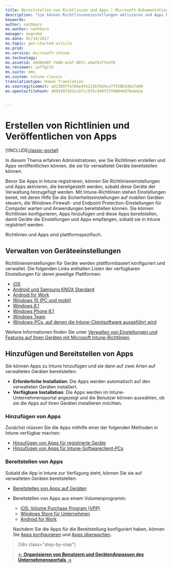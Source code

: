 ```yaml
---
title: Bereitstellen von Richtlinien und Apps | Microsoft-Dokumentation
description: "Sie können Richtlinieneinstellungen aktivieren und Apps bereitstellen, die angewendet werden, sobald die Geräte für die Verwaltung registriert wurden."
keywords: 
author: nathbarn
ms.author: nathbarn
manager: angrobe
ms.date: 02/14/2017
ms.topic: get-started-article
ms.prod: 
ms.service: microsoft-intune
ms.technology: 
ms.assetid: e0d8e98f-7dd8-4cbf-887c-a9af63ffe970
ms.reviewer: jeffgilb
ms.suite: ems
ms.custom: intune-classic
translationtype: Human Translation
ms.sourcegitcommit: ad13897fe7bbe4fe13167bb4ce7f558b436a7a90
ms.openlocfilehash: 4093497553ccb7cc5f5c949f2ff0004697beb42a


---
```


# <a name="create-policies-and-publish-apps"></a>Erstellen von Richtlinien und Veröffentlichen von Apps

[!INCLUDE[classic-portal](../includes/classic-portal.md)]

In diesem Thema erfahren Administratoren, wie Sie Richtlinien erstellen und Apps veröffentlichen können, die sie für verwaltetet Geräte bereitstellen können.

Bevor Sie Apps in Intune registrieren, können Sie Richtlinieneinstellungen und Apps aktivieren, die bereitgestellt werden, sobald diese Geräte der Verwaltung hinzugefügt werden. Mit Intune-Richtlinien stehen Einstellungen bereit, mit deren Hilfe Sie die Sicherheitseinstellungen auf mobilen Geräten steuern, die Windows-Firewall- und Endpoint Protection-Einstellungen für Computer warten und Anwendungen bereitstellen können. Sie können Richtlinien konfigurieren, Apps hinzufügen und diese Apps bereitstellen, damit Geräte die Einstellungen und Apps empfangen, sobald sie in Intune registriert werden.

Richtlinien und Apps sind plattformspezifisch.

## <a name="manage-device-settings"></a>Verwalten von Geräteeinstellungen

 Richtlinieneinstellungen für Geräte werden plattformbasiert konfiguriert und verwaltet. Die folgenden Links enthalten Listen der verfügbaren Einstellungen für deren jeweilige Plattformen:

- [iOS](https://docs.microsoft.com/intune/deploy-use/ios-policy-settings-in-microsoft-intune)
- [Android und Samsung KNOX Standard](https://docs.microsoft.com/intune/deploy-use/android-policy-settings-in-microsoft-intune)
- [Android for Work](https://docs.microsoft.com/intune/deploy-use/android-for-work-policy-settings-in-microsoft-intune)
- [Windows 10 (PC und mobil)](https://docs.microsoft.com/intune/deploy-use/windows-10-policy-settings-in-microsoft-intune)
- [Windows 8.1](https://docs.microsoft.com/intune/deploy-use/windows-configuration-policy-settings-in-microsoft-intune)
- [Windows Phone 8.1](https://docs.microsoft.com/intune/deploy-use/windows-phone-8-1-policy-settings-in-microsoft-intune)
- [Windows Team](https://docs.microsoft.com/intune/deploy-use/windows-team-configuration-policy-settings-in-microsoft-intune)
- [Windows-PCs, auf denen die Intune-Clientsoftware ausgeführt wird](https://docs.microsoft.com/intune/deploy-use/policies-to-protect-windows-pcs-in-microsoft-intune)

Weitere Informationen finden Sie unter [Verwalten von Einstellungen und Features auf Ihren Geräten mit Microsoft Intune-Richtlinien](https://docs.microsoft.com/intune/deploy-use/manage-settings-and-features-on-your-devices-with-microsoft-intune-policies).

## <a name="add-and-deploy-apps"></a>Hinzufügen und Bereitstellen von Apps

Sie können Apps zu Intune hinzufügen und sie dann auf zwei Arten auf verwalteten Geräten bereitstellen:
- **Erforderliche Installation**: Die Apps werden automatisch auf den verwalteten Geräten installiert.
- **Verfügbare Installation**: Die Apps werden im Intune-Unternehmensportal angezeigt und die Benutzer können auswählen, ob sie die Apps auf ihren Geräten installieren möchten.

### <a name="add-apps"></a>Hinzufügen von Apps

Zunächst müssen Sie die Apps mithilfe einer der folgenden Methoden in Intune verfügbar machen:
- [Hinzufügen von Apps für registrierte Geräte](https://docs.microsoft.com/intune/deploy-use/add-apps-for-mobile-devices-in-microsoft-intune)
- [Hinzufügen von Apps für Intune-Softwareclient-PCs](https://docs.microsoft.com/intune/deploy-use/add-apps-for-windows-pcs-in-microsoft-intune)

### <a name="deploy-apps"></a>Bereitstellen von Apps

Sobald die App in Intune zur Verfügung steht, können Sie sie auf verwalteten Geräten bereitstellen:
- [Bereitstellen von Apps auf Geräten](https://docs.microsoft.com/intune/deploy-use/deploy-use/deploy-apps-in-microsoft-intune)
- Bereitstellen von Apps aus einem Volumenprogramm:
    - [iOS: Volume Purchase Program (VPP)](https://docs.microsoft.com/intune/deploy-use/manage-ios-apps-you-purchased-through-a-volume-purchase-program-with-microsoft-intune)
    - [Windows Store für Unternehmen](https://docs.microsoft.com/intune/deploy-use/manage-apps-you-purchased-from-the-windows-store-for-business-with-microsoft-intune)
    - [Android for Work](https://docs.microsoft.com/en-us/Intune/deploy-use/android-for-work-apps)

    Nachdem Sie die Apps für die Bereitstellung konfiguriert haben, können Sie [Apps konfigurieren](https://docs.microsoft.com/intune/deploy-use/update-apps-using-microsoft-intune) und [Apps überwachen](https://docs.microsoft.com/intune/deploy-use/monitor-apps-in-microsoft-intune).

>[!div class="step-by-step"]

>[&larr; **Organisieren von Benutzern und Geräten**](.\start-with-a-paid-subscription-to-microsoft-intune-step-5.md)[**Anpassen des Unternehmensportals** &rarr;](.\start-with-a-paid-subscription-to-microsoft-intune-step-7.md)  



<!--HONumber=Feb17_HO3-->



